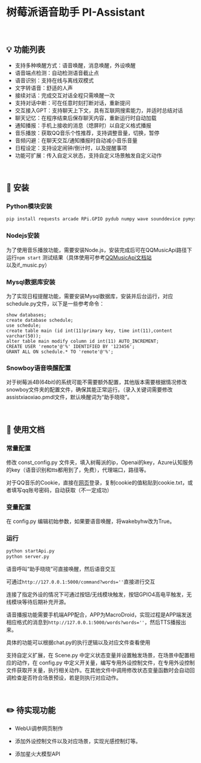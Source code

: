 
# 树莓派语音助手 PI-Assistant

<br>

## 💡 功能列表

- 支持多种唤醒方式：语音唤醒，消息唤醒，外设唤醒
- 语音端点检测：自动检测语音截止点
- 语音识别：支持在线与离线双模式
- 文字转语音：舒适的人声
- 接续对话：完成交互对话全程只需唤醒一次
- 支持对话中断：可在任意时刻打断对话，重新提问
- 交互接入GPT：支持聊天上下文，具有互联网搜索能力，并适时总结对话
- 聊天记忆：在程序结束后保存聊天内容，重新运行时自动加载
- 通知播报：手机上接收的消息（熄屏时）以自定义格式播报
- 音乐播放：获取QQ音乐个性推荐，支持调整音量，切换，暂停
- 音频闪避：在聊天交互/通知播报时自动减小音乐音量
- 日程设定：支持设定闹钟/倒计时，以及提醒事项
- 功能可扩展：传入自定义状态，支持自定义场景触发自定义动作

<br>

## 🎁 安装

### Python模块安装

```bash
pip install requests arcade RPi.GPIO pydub numpy wave sounddevice pymysql cn2an duckduckgo_search newspaper3k flask SpeechRecognition openai pyaudio
```

### Nodejs安装

为了使用音乐播放功能，需要安装Node.js，安装完成后可在QQMusicApi路径下运行```npm start``` 测试结果（具体使用可参考[QQMusicApi文档站](https://jsososo.github.io/QQMusicApi/#/?id=qqmusicapi)以及if_music.py）

### Mysql数据库安装

为了实现日程提醒功能，需要安装Mysql数据库，安装并后台运行，对应schedule.py文件，以下是一些参考命令：

```mysql
show databases;
create database schedule;
use schedule;
create table main (id int(11)primary key, time int(11),content varchar(50));
alter table main modify column id int(11) AUTO_INCREMENT;
CREATE USER 'remote'@'%' IDENTIFIED BY '123456';
GRANT ALL ON schedule.* TO 'remote'@'%';
```

### Snowboy语音唤醒配置

对于树莓派4B(64bit)的系统可能不需要额外配置，其他版本需要根据情况修改snowboy文件夹的配置文件，确保其能正常运行。（录入关键词需要修改assistxiaoxiao.pmdl文件，默认唤醒词为“助手晓晓”。

<br>

## 📄 使用文档

### 常量配置

修改 const_config.py 文件夹，填入树莓派的ip，Openai的key，Azure认知服务的key（语音识别和tts都用到了，免费），代理端口，路径等。

对于QQ音乐的Cookie，直接在[网页](https://y.qq.com/)登录，复制cookie的值粘贴到cookie.txt，或者填写qq账号密码，自动获取（不一定成功）

### 变量配置

在 config.py 编辑初始参数，如果要语音唤醒，将wakebyhw改为True。

### 运行

```bash
python startApi.py
python server.py
```

语音呼叫“助手晓晓”可直接唤醒，然后语音交互

可通过```http://127.0.0.1:5000/command?words=''```直接进行交互

连接了指定外设的情况下可通过按钮/无线模块触发，按钮GPIO4高电平触发，无线模块等待后期补充开源。

语音播报功能需要手机端APP配合，APP为MacroDroid，实现过程是APP端发送相应格式的消息到```http://127.0.0.1:5000/words?words=''```，然后TTS播报出来。

具体的功能可以根据chat.py的执行逻辑以及对应文件查看使用

支持自定义扩展，在 Scene.py 中定义状态变量并设置触发场景，在场景中配置相应的动作，在 config.py 中定义开关量，编写专用外设控制文件，在专用外设控制文件获取开关量，执行相关动作。在其他文件中调用修改状态变量函数时会自动回调检查是否符合场景预设，若是则执行对应动作。

<br>

## ✏️ 待实现功能

- WebUi调参网页制作

- 添加外设控制文件以及对应场景，实现光感控制灯等。

- 添加星火大模型API
